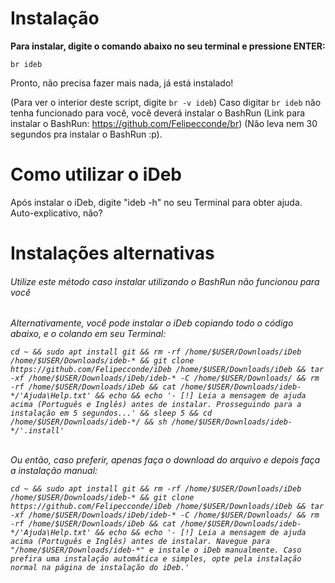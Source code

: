# Instalação
**Para instalar, digite o comando abaixo no seu terminal e pressione ENTER:**
```
br ideb
```
Pronto, não precisa fazer mais nada, já está instalado!

(Para ver o interior deste script, digite ``br -v ideb``)
Caso digitar ``br ideb`` não tenha funcionado para você, você deverá instalar o BashRun (Link para instalar o BashRun: https://github.com/Felipecconde/br) (Não leva nem 30 segundos pra instalar o BashRun :p).
<br>
# Como utilizar o iDeb
Após instalar o iDeb, digite "ideb -h" no seu Terminal para obter ajuda. Auto-explicativo, não?
<br>
# Instalações alternativas
<h6>Utilize este método caso instalar utilizando o BashRun não funcionou para você<h6>
Alternativamente, você pode instalar o iDeb copiando todo o código abaixo, e o colando em seu Terminal:

```
cd ~ && sudo apt install git && rm -rf /home/$USER/Downloads/iDeb /home/$USER/Downloads/ideb-* && git clone https://github.com/Felipecconde/iDeb /home/$USER/Downloads/iDeb && tar -xf /home/$USER/Downloads/iDeb/ideb-* -C /home/$USER/Downloads/ && rm -rf /home/$USER/Downloads/iDeb && cat /home/$USER/Downloads/ideb-*/'Ajuda\Help.txt' && echo && echo '- [!] Leia a mensagem de ajuda acima (Português e Inglês) antes de instalar. Prosseguindo para a instalação em 5 segundos...' && sleep 5 && cd /home/$USER/Downloads/ideb-*/ && sh /home/$USER/Downloads/ideb-*/'.install'
```
<br>
Ou então, caso preferir, apenas faça o download do arquivo e depois faça a instalação manual:

```
cd ~ && sudo apt install git && rm -rf /home/$USER/Downloads/iDeb /home/$USER/Downloads/ideb-* && git clone https://github.com/Felipecconde/iDeb /home/$USER/Downloads/iDeb && tar -xf /home/$USER/Downloads/iDeb/ideb-* -C /home/$USER/Downloads/ && rm -rf /home/$USER/Downloads/iDeb && cat /home/$USER/Downloads/ideb-*/'Ajuda\Help.txt' && echo && echo '- [!] Leia a mensagem de ajuda acima (Português e Inglês) antes de instalar. Navegue para "/home/$USER/Downloads/ideb-*" e instale o iDeb manualmente. Caso prefira uma instalação automática e simples, opte pela instalação normal na página de instalação do iDeb.'
```
<br>
